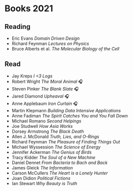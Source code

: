 # Books 2021

## Reading

- Eric Evans _Domain Driven Design_
- Richard Feynman _Lectures on Physics_
- Bruce Alberts et al. _The Molecular Biology of the Cell_

## Read
- Jay Kreps _I <3 Logs_
- Robert Wright _The Moral Animal_ 🎧
- Steven Pinker _The Blank Slate_ 🎧
- Jared Diamond _Upheaval_ 🎧
- Anne Applebaum _Iron Curtain_ 🎧
- Martin Klepmann _Building Data Intensive Applications_
- Anne Fadiman _The Spirit Catches You and You Fall Down_
- Michael Romano _Second Helpings_
- Joe Studwell _How Asia Works_
- Dorsey Armstrong _The Black Death_
- Allen J. McDonald _Truth, Lies, and O-Rings_
- Richard Feynman _The Pleasure of Finding Things Out_
- Michael Wyssession _The Science of Energy_
- Jennifer Ackerman _The Genius of Birds_
- Tracy Kidder _The Soul of a New Machine_
- Daniel Dennet _From Bacteria to Bach and Back_
- James Gleick _The Information_
- Carson McCullers _The Heart is a Lonely Hunter_
- Joan Didion _Political Fictions_
- Ian Stewart _Why Beauty is Truth_
